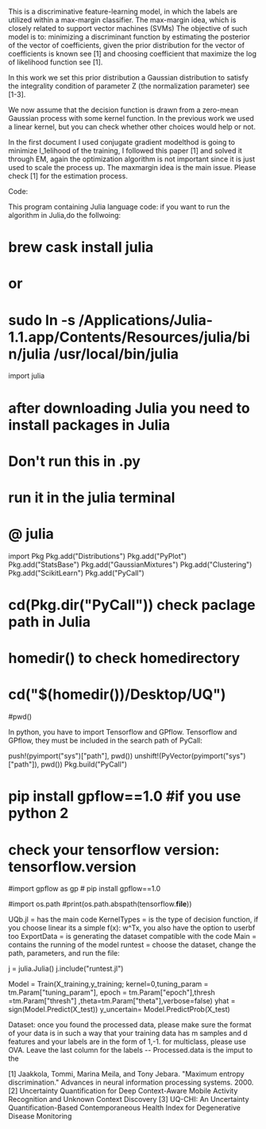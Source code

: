 This is a discriminative feature-learning model, in which the labels are utilized within a max-margin classifier.
The max-margin idea, which is closely related to support vector machines (SVMs)
The objective of such model is to: minimizing a discriminant function by estimating the posterior of the vector of coefficients, given the prior distribution for the vector of coefficients is known see [1] and choosing coefficient that maximize the log of likelihood function see [1].

In this work we set this prior distribution a Gaussian distribution to satisfy the integrality condition of parameter Z (the normalization parameter) see [1-3].

We now assume that the decision function is drawn from a zero-mean Gaussian process with some kernel function. In the previous work we used a linear kernel, but you can check whether other choices would help or not. 

In the first document I used  conjugate gradient modelthod is going to minimize l_1elihood of the training, I followed this paper [1] and solved it through EM, again the optimization algorithm is not important since it is just used to scale the process up. The maxmargin idea is the main issue. Please check [1] for the estimation process. 


Code:

This program containing Julia language code:
if you want to run the algorithm in Julia,do the follwoing: 
# brew cask install julia
# or 
# sudo ln -s /Applications/Julia-1.1.app/Contents/Resources/julia/bin/julia /usr/local/bin/julia
import julia
# after downloading Julia you need to install packages in Julia
# Don't run this in .py
# run it in the julia terminal 
# @ julia
import Pkg
Pkg.add("Distributions")
Pkg.add("PyPlot")
Pkg.add("StatsBase")
Pkg.add("GaussianMixtures")
Pkg.add("Clustering")
Pkg.add("ScikitLearn")
Pkg.add("PyCall")
# cd(Pkg.dir("PyCall")) check paclage path in Julia
# homedir() to check homedirectory
# cd("$(homedir())/Desktop/UQ")
#pwd()

In python, you have to import Tensorflow and GPflow.  Tensorflow and GPflow, they must be included in the search path of PyCall:

push!(pyimport("sys")["path"], pwd())
unshift!(PyVector(pyimport("sys")["path"]), pwd())
Pkg.build("PyCall")

# pip install gpflow==1.0 #if you use python 2
# check your tensorflow version: tensorflow.__version__
#import gpflow as gp #  pip install gpflow==1.0

#import os.path
#print(os.path.abspath(tensorflow.__file__))

UQb.jl = has the main code
KernelTypes = is the type of decision function, if you choose linear its a simple f(x): w^Tx, you also have the option to userbf too
ExportData = is generating the dataset compatible with the code
Main = contains the running of the model
runtest = choose the dataset, change the path, parameters, and run the file:

j = julia.Julia()
j.include("runtest.jl") 

 
Model = Train(X_training,y_training; kernel=0,tuning_param = tm.Param["tuning_param"], epoch = tm.Param["epoch"],thresh =tm.Param["thresh"]  ,theta=tm.Param["theta"],verbose=false)
yhat  = sign(Model.Predict(X_test))
y_uncertain= Model.PredictProb(X_test)


Dataset:
once you found the processed data, please make sure the format of your data is in such a way that your training data has m samples and d features and your labels are in the form of 1,-1. for multiclass, please use OVA. Leave the last column for the labels -- Processed.data is the imput to the 


[1] Jaakkola, Tommi, Marina Meila, and Tony Jebara. "Maximum entropy discrimination." Advances in neural information processing systems. 2000.
[2] Uncertainty Quantification for Deep Context-Aware Mobile Activity Recognition and Unknown Context Discovery
[3] UQ-CHI: An Uncertainty Quantification-Based Contemporaneous Health Index for Degenerative Disease Monitoring
